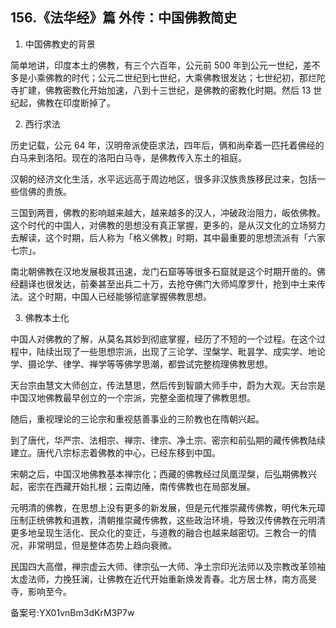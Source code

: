 ## 156.《法华经》篇 外传：中国佛教简史
1. 中国佛教史的背景


简单地讲，印度本土的佛教，有三个六百年，公元前 500 年到公元一世纪，差不多是小乘佛教的时代；公元二世纪到七世纪，大乘佛教很发达；七世纪初，那烂陀寺扩建，佛教密教化开始加速，八到十三世纪，是佛教的密教化时期。然后 13 世纪起，佛教在印度断掉了。


2. 西行求法


历史记载，公元 64 年，汉明帝派使臣求法，四年后，俩和尚牵着一匹托着佛经的白马来到洛阳。现在的洛阳白马寺，是佛教传入东土的祖庭。


汉朝的经济文化生活，水平远远高于周边地区，很多非汉族贵族移民过来，包括一些信佛的贵族。


三国到两晋，佛教的影响越来越大，越来越多的汉人，冲破政治阻力，皈依佛教。这个时代的中国人，对佛教的思想没有真正掌握，更多的，是从汉文化的立场努力去解读，这个时期，后人称为「格义佛教」时期，其中最重要的思想流派有「六家七宗」。


南北朝佛教在汉地发展极其迅速，龙门石窟等等很多石窟就是这个时期开凿的。佛经翻译也很发达，前秦甚至出兵二十万，去抢夺佛门大师鸠摩罗什，抢到中土来传法。这个时期，中国人已经能够彻底掌握佛教思想。


3. 佛教本土化


中国人对佛教的了解，从莫名其妙到彻底掌握，经历了不短的一个过程。在这个过程中，陆续出现了一些思想宗派，出现了三论学、涅槃学、毗昙学、成实学、地论学、摄论学、律学、禅学等等佛学思潮，都尝试完整梳理佛教思想。


天台宗由慧文大师创立，传法慧思，然后传到智顗大师手中，蔚为大观。天台宗是中国汉地佛教最早创立的一个宗派，完整全面梳理了佛教思想。


随后，重视理论的三论宗和重视慈善事业的三阶教也在隋朝兴起。


到了唐代，华严宗、法相宗、禅宗、律宗、净土宗、密宗和前弘期的藏传佛教陆续建立。唐代八宗标志着佛教的中心，已经东移到中国。


宋朝之后，中国汉地佛教基本禅宗化；西藏的佛教经过凤凰涅槃，后弘期佛教兴起，密宗在西藏开始扎根；云南边陲，南传佛教也在局部发展。


元明清的佛教，在思想上没有更多的新发展，但是元代推崇藏传佛教，明代朱元璋压制正统佛教和道教，清朝推崇藏传佛教，这些政治环境，导致汉传佛教在元明清更多地呈现生活化、民众化的变迁，与道教的融合也越来越密切。三教合一的情况，非常明显，但是整体态势上趋向衰微。


民国四大高僧，禅宗虚云大师、律宗弘一大师、净土宗印光法师以及宗教改革领袖太虚法师，力挽狂澜，让佛教在近代开始重新焕发青春。北方居士林，南方高旻寺，影响至今。


备案号:YX01vnBm3dKrM3P7w

